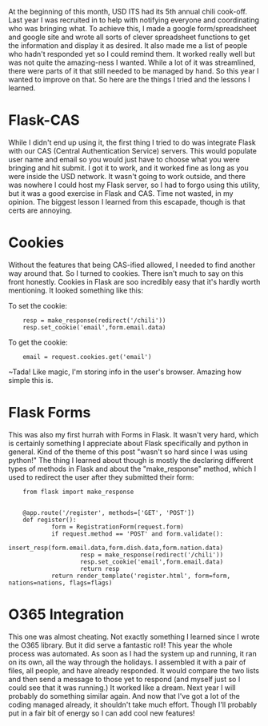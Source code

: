 At the beginning of this month, USD ITS had its 5th annual chili cook-off. Last year I was recruited in to help with notifying everyone and coordinating who was bringing what. To achieve this, I made a google form/spreadsheet and google site and wrote all sorts of clever spreadsheet functions to get the information and display it as desired. It also made me a list of people who hadn't responded yet so I could remind them. It worked really well but was not quite the amazing-ness I wanted. While a lot of it was streamlined, there were parts of it that still needed to be managed by hand. So this year I wanted to improve on that. So here are the things I tried and the lessons I learned.

# Flask-CAS

While I didn't end up using it, the first thing I tried to do was integrate Flask with our CAS (Central Authentication Service) servers. This would populate user name and email so you would just have to choose what you were bringing and hit submit. I got it to work, and it worked fine as long as you were inside the USD network. It wasn't going to work outside, and there was nowhere I could host my Flask server, so I had to forgo using this utility, but it was a good exercise in Flask and CAS. Time not wasted, in my opinion. The biggest lesson I learned from this escapade, though is that certs are annoying.

# Cookies

Without the features that being CAS-ified allowed, I needed to find another way around that. So I turned to cookies. There isn't much to say on this front honestly. Cookies in Flask are soo incredibly easy that it's hardly worth mentioning. It looked something like this:

To set the cookie:

        resp = make_response(redirect('/chili'))
        resp.set_cookie('email',form.email.data)


To get the cookie:

        email = request.cookies.get('email')

~Tada! Like magic, I'm storing info in the user's browser. Amazing how simple this is.

# Flask Forms

This was also my first hurrah with Forms in Flask. It wasn't very hard, which is certainly something I appreciate about Flask specifically and python in general. Kind of the theme of this post "wasn't so hard since I was using python!" The thing I learned about though is mostly the declaring different types of methods in Flask and about the "make_response" method, which I used to redirect the user after they submitted their form:

        from flask import make_response


        @app.route('/register', methods=['GET', 'POST'])
        def register():
                form = RegistrationForm(request.form)
                if request.method == 'POST' and form.validate():
                        insert_resp(form.email.data,form.dish.data,form.nation.data)
                        resp = make_response(redirect('/chili'))
                        resp.set_cookie('email',form.email.data)
                        return resp
                return render_template('register.html', form=form, nations=nations, flags=flags)


# O365 Integration

This one was almost cheating. Not exactly something I learned since I wrote the O365 library. But it did serve a fantastic roll! This year the whole process was automated. As soon as I had the system up and running, it ran on its own, all the way through the holidays. I assembled it with a pair of files, all people, and have already responded. It would compare the two lists and then send a message to those yet to respond (and myself just so I could see that it was running.) It worked like a dream. Next year I will probably do something similar again. And now that I've got a lot of the coding managed already, it shouldn't take much effort. Though I'll probably put in a fair bit of energy so I can add cool new features!
